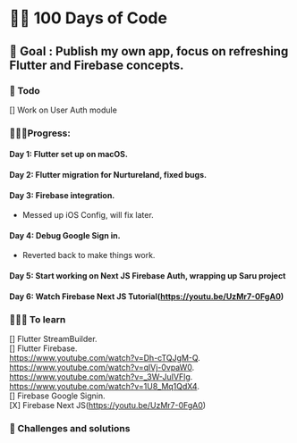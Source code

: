 # 👨‍💻 100 Days of Code

## 🎯 Goal : Publish my own app, focus on refreshing Flutter and Firebase concepts. 

### 🥋 Todo
[] Work on User Auth module  

### 🏃🏻‍♂️Progress: 
#### Day 1: Flutter set up on macOS.  
#### Day 2: Flutter migration for Nurtureland, fixed bugs.   
#### Day 3: Firebase integration.
- Messed up iOS Config, will fix later.  
#### Day 4: Debug Google Sign in.
- Reverted back to make things work.
#### Day 5: Start working on Next JS Firebase Auth, wrapping up Saru project
#### Day 6: Watch Firebase Next JS Tutorial(https://youtu.be/UzMr7-0FgA0)


### 👨🏻‍💻 To learn
[] Flutter StreamBuilder.  
[] Flutter Firebase.  
https://www.youtube.com/watch?v=Dh-cTQJgM-Q.   
https://www.youtube.com/watch?v=qlVj-0vpaW0.  
https://www.youtube.com/watch?v=_3W-JuIVFlg.   
https://www.youtube.com/watch?v=1U8_Mq1QdX4.   
[] Firebase Google Signin.   
[X] Firebase Next JS(https://youtu.be/UzMr7-0FgA0)

### 🐞 Challenges and solutions


